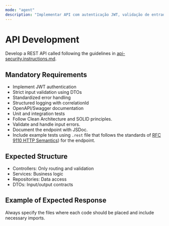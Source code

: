 ```yaml
---
mode: "agent"
description: "Implementar API com autenticação JWT, validação de entrada, tratamento de erros, logging estruturado, documentação OpenAPI e testes."
---
```


# API Development

Develop a REST API called <ask the API name> following the guidelines in [api-security.instructions.md](../instructions/api-security.instructions.md).

## Mandatory Requirements

- Implement JWT authentication
- Strict input validation using DTOs
- Standardized error handling
- Structured logging with correlationId
- OpenAPI/Swagger documentation
- Unit and integration tests
- Follow Clean Architecture and SOLID principles.
- Validate and handle input errors.
- Document the endpoint with JSDoc.
- Include example tests using `.rest` file that follows the standards of [RFC 9110 HTTP Semantics](https://www.rfc-editor.org/rfc/rfc9110.html)) for the endpoint.

## Expected Structure

- Controllers: Only routing and validation
- Services: Business logic
- Repositories: Data access
- DTOs: Input/output contracts

## Example of Expected Response

Always specify the files where each code should be placed and include necessary imports.
